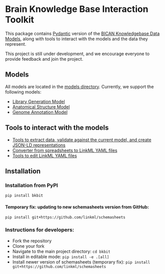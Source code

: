 # Brain Knowledge Base Interaction Toolkit

This package contains [Pydantic](https://docs.pydantic.dev/latest/) version of the [BICAN Knowledgebase Data Models](https://github.com/brain-bican/models),
 along with tools to interact with the models and the data they represent.

This project is still under development, and we encourage everyone to provide feedback and join the project.
## Models
All models are located in the [models directory](./bkbit/models). Currently, we support the following models:

- [Library Generation Model](https://brain-bican.github.io/models/index_library_generation/)
- [Anatomical Structure Model](https://brain-bican.github.io/models/index_anatomical_structure/)
- [Genome Annotation Model](https://brain-bican.github.io/models/index_genome_annotation/)



## Tools to interact with the models

- [Tools to extract data, validate against the current model, and create JSON-LD representations](./bkbit/data_translators/README.md)
- [Converter from spreadsheets to LinkML YAML files](./bkbit/model_converters/README.md)
- [Tools to edit LinkML YAML files](./bkbit/model_editors/README.md)

## Installation

### Installation from PyPI
```bash
pip install bkbit
```
#### Temporary fix: updating to new schemasheets version from GitHub:
```commandline
pip install git+https://github.com/linkml/schemasheets
```

### Instructions for developers:
- Fork the repository
- Clone your fork
- Navigate to the main project directory: `cd bkbit`
- Install in editable mode: `pip install -e .[all]`
- Install newer version of schemasheets (temporary fix): `pip install git+https://github.com/linkml/schemasheets`